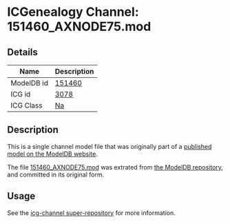 # ICGenealogy Channel: 151460\_AXNODE75.mod

## Details

Name | Description
---- | -----------
ModelDB id | [151460](http://senselab.med.yale.edu/ModelDB/ShowModel.cshtml?model=151460)
ICG id | [3078](http://icg.neurotheory.ox.ac.uk/channels/2/3078)
ICG Class | [Na](http://icg.neurotheory.ox.ac.uk/channels/2)

## Description

This is a single channel model file that was originally part of a [published model on the ModelDB website](http://senselab.med.yale.edu/mModelDB/ShowModel.cshtml?model=151460).

The file [151460\_AXNODE75.mod](151460_AXNODE75.mod) was extrated from [the ModelDB repository](http://senselab.med.yale.edu/ModelDB/ShowModel.cshtml?model=151460), and committed in its original form.

## Usage

See the [icg-channel super-repository](https://github.com/icgenealogy/icg-channels) for more information.